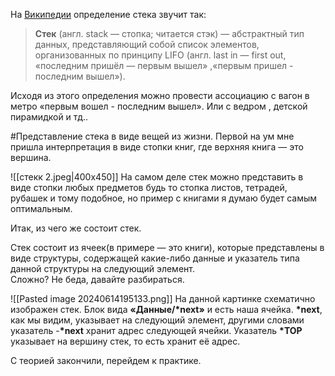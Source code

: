 
На [Википедии](https://ru.wikipedia.org/wiki/%D0%A1%D1%82%D0%B5%D0%BA) определение стека звучит так:

> __Стек__ (англ. stack — стопка; читается стэк) — абстрактный тип данных, представляющий собой список элементов, организованных по принципу LIFO (англ. last in — first out, «последним пришёл — первым вышел» ,«первым пришел - последним вышел»).

Исходя из этого определения можно провести ассоциацию с вагон в метро «первым вошел - последним вышел». Или с ведром , детской пирамидкой и тд..



#Представление стека в виде вещей из жизни. Первой на ум мне пришла интерпретация в виде стопки книг, где верхняя книга — это вершина.

![[стекк 2.jpeg|400x450]]
На самом деле стек можно представить в виде стопки любых предметов будь то стопка листов, тетрадей, рубашек и тому подобное, но пример с книгами я думаю будет самым оптимальным.  
  

Итак, из чего же состоит стек.  
  
Стек состоит из ячеек(в примере — это книги), которые представлены в виде структуры, содержащей какие-либо данные и указатель типа данной структуры на следующий элемент.  
Сложно? Не беда, давайте разбираться.


![[Pasted image 20240614195133.png]]
На данной картинке схематично изображен стек. Блок вида __«Данные/*next»__ и есть наша ячейка. __*next__, как мы видим, указывает на следующий элемент, другими словами указатель -__*next__ хранит адрес следующей ячейки. Указатель __*TOP__ указывает на вершину стек, то есть хранит её адрес.

  

С теорией закончили, перейдем к практике.